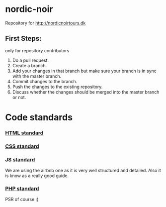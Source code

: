 # nordic-noir

Repository for http://nordicnoirtours.dk

## First Steps:

only for repository contributors

1. Do a pull request.
2. Create a branch.
3. Add your changes in that branch but make sure your branch is in sync with the master branch.
4. Commit changes to the branch.
5. Push the changes to the existing repository.
6. Discuss whether the changes should be merged into the master branch or not.

# Code standards

### [HTML standard](https://github.com/xfiveco/html-coding-standards)

### [CSS standard](https://github.com/xfiveco/css-coding-standards)

### [JS standard](https://github.com/airbnb/javascript)
We are using the airbnb one as it is very well structured and detailed. Also it is know as a really good guide.

### [PHP standard](http://www.php-fig.org/psr/psr-2/)
PSR of course ;)
